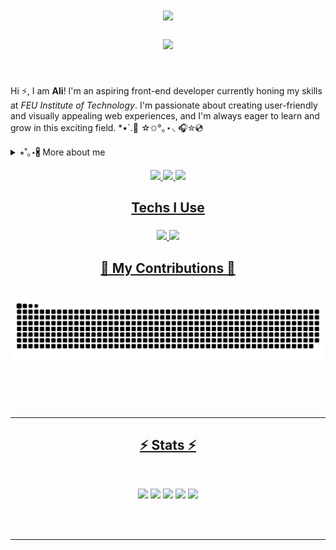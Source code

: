 

<h1 align="center">
    <img src="https://readme-typing-svg.herokuapp.com/?font=Righteous&size=35&center=true&vCenter=true&width=500&height=70&duration=4000&lines=Hi+There!+👋;+I'm+Allyza+Goyon!;" />
</h1>

###

<div align="center">
  <img height="" src="https://github.com/alingetz/alingetz/blob/main/ali_banner.gif?raw=true"/>
</div>

###


 <!-- sqlite, safari, google-chrome are other good icon options -->
  </a>
</div>

<br/>

<p>
  
Hi ⚡, I am **Ali**! I'm an aspiring front-end developer currently honing my skills at <i>FEU Institute of Technology</i>. I'm passionate about creating user-friendly and visually appealing web experiences, and I'm always eager to learn and grow in this exciting field. *•`.🫧 ☆✩°｡⋆⸜ 🎧✮💿

<div>
<details>
  <summary>⭒˚｡⋆🖁 More about me</summary>

- 🔭 I'm currently studying **BSIT- Web and Mobile Development**

- 🌱 I love anything <i>design</i>

- 🤝 I’m looking for other people to **collab** with
  
- 📫 Reach me out at **allyza.goyon@gmail.com**

</details>
  
</p>

<div align="center"> 
  <a href="mailto:allyza.goyon@gmail.com">
    <img src="https://img.shields.io/badge/Gmail-333333?style=for-the-badge&logo=gmail&logoColor=red" />
  </a>
  <a href="[https://linkedin.com/in/pedro-sales-muni](https://www.linkedin.com/in/allyza-marielle-goyon-430a1b263/)z" target="_blank">
    <img src="https://img.shields.io/badge/LinkedIn-0077B5?style=for-the-badge&logo=linkedin&logoColor=white" target="_blank" />
  </a>
  <a href="https://salesp07.github.io" target="_blank">
     <img src="https://img.shields.io/badge/Portfolio-FF5722?style=for-the-badge&logo=todoist&logoColor=white" target="_blank" />

<h2 align="center">Techs I Use</h2>

###

<div align="center">
    <img src="https://skillicons.dev/icons?i=react,bootstrap,mui,html,css,vscode,github,figma,tailwind,git,r" />
    <img src="https://skillicons.dev/icons?i=nodejs,python,javascript,typescript,express,firebase,mongodb,c,java,nextjs,mysql,flask" /><br>
</div>

###

<div align="center">
  <h2>🐍 My Contributions 🐍</h2>
  <br>
  <img alt="snake eating my contributions" src="https://raw.githubusercontent.com/salesp07/salesp07/output/github-contribution-grid-snake.svg" />
  
  <br/><br/><br/>
</div>

<hr/>

<h2 align="center">⚡ Stats ⚡</h2>
<br>

[![](https://raw.githubusercontent.com/alingetz/STATS/master/profile-summary-card-output/jolly/0-profile-details.svg)](https://github.com/vn7n24fzkq/github-profile-summary-cards)
[![](https://raw.githubusercontent.com/alingetz/STATS/master/profile-summary-card-output/jolly/1-repos-per-language.svg)](https://github.com/vn7n24fzkq/github-profile-summary-cards) [![](https://raw.githubusercontent.com/alingetz/STATS/master/profile-summary-card-output/jolly/2-most-commit-language.svg)](https://github.com/vn7n24fzkq/github-profile-summary-cards)
[![](https://raw.githubusercontent.com/alingetz/STATS/master/profile-summary-card-output/jolly/3-stats.svg)](https://github.com/vn7n24fzkq/github-profile-summary-cards) [![](https://raw.githubusercontent.com/alingetz/STATS/master/profile-summary-card-output/jolly/4-productive-time.svg)](https://github.com/vn7n24fzkq/github-profile-summary-cards)
</div>

<br/><br/>

<hr/>
<br/>
